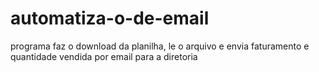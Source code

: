 # automatiza-o-de-email
programa faz o download da planilha, le o arquivo e envia faturamento e quantidade vendida por email para a diretoria
